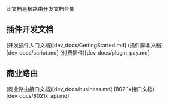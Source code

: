 
此文档是极路由开发文档合集


## 插件开发文档

(开发插件入门文档)[dev_docs/GettingStarted.md]
(插件脚本文档)[dev_docs/script.md]
(付费插件)[dev_docs/plugin_pay.md]



## 商业路由

(商业路由接口文档)[dev_docs/business.md]
(802.1x接口文档)[dev_docs/8021x_api.md] 

